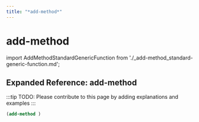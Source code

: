 ```yaml
---
title: "*add-method*"
---
```


# add-method

import AddMethodStandardGenericFunction from './_add-method_standard-generic-function.md';

<AddMethodStandardGenericFunction />

## Expanded Reference: add-method

:::tip
TODO: Please contribute to this page by adding explanations and examples
:::

```lisp
(add-method )
```
